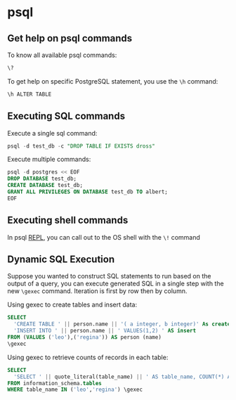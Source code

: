 # psql

## Get help on psql commands

To know all available psql commands:

```sh
\?
```

To get help on specific PostgreSQL statement, you use the `\h` command:

```sh
\h ALTER TABLE
```


## Executing SQL commands

Execute a single sql command:
```sql
psql -d test_db -c "DROP TABLE IF EXISTS dross"
```

Execute multiple commands:
```sql
psql -d postgres << EOF
DROP DATABASE test_db;
CREATE DATABASE test_db;
GRANT ALL PRIVILEGES ON DATABASE test_db TO albert;
EOF
```


## Executing shell commands

In psql [REPL](https://en.wikipedia.org/wiki/Read%E2%80%93eval%E2%80%93print_loop), you can call out to the OS shell with the `\!` command


## Dynamic SQL Execution

Suppose you wanted to construct SQL statements to run based on the output of a query, you can execute generated SQL in a single step with the new `\gexec` command. Iteration is first by row then by column.

Using gexec to create tables and insert data:

```sql
SELECT
  'CREATE TABLE ' || person.name || '( a integer, b integer)' As create,
  'INSERT INTO ' || person.name || ' VALUES(1,2) ' AS insert
FROM (VALUES ('leo'),('regina')) AS person (name) 
\gexec
```

Using gexec to retrieve counts of records in each table:

```sql
SELECT 
  'SELECT ' || quote_literal(table_name) || ' AS table_name, COUNT(*) As count FROM ' || quote_ident(table_name) AS cnt_q
FROM information_schema.tables
WHERE table_name IN ('leo','regina') \gexec
```
